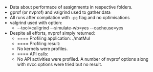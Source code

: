 * Data about performace of assignments in respective folders.
* gprof (or nvprof) and valgrind used to gather data
* All runs after compilation with `-pg` flag and no optimisations
* valgrind used with option:
    * --tool=callgrind --simulate-wb=yes --cacheuse=yes
* Despite all efforts, nvprof simply returned:
    * ==<PID>== Profiling application: ./matMul
    * ==<PID>== Profiling result:
    * No kernels were profiles.
    * ==<PID>== API calls:
    * No API activities were profiled.
  A number of nvprof options along with nvcc options were tried but
  no result.
